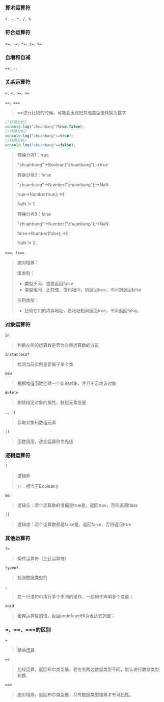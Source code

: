 ### 算术运算符

`+、-、*、/、%`

### 符合运算符

`+=、-=、*=、/=、%=`

### 自增和自减

`++、--`

### 关系运算符

`>、<、>=、<=`

`==、===`

> ==进行比较的时候，可能会出现把其他类型值转换为数字

```js
//转换分析1
console.log("zhuanbang"?true:false);
//转换分析2
console.log("zhuanbang"==true);
//转换分析3
console.log("zhuanbang"==false);
```

> 转换分析1：true
>
> "zhuanbang"->Boolean("zhuanbang");->true
>
> 转换分析2：false
>
> "zhuanbang"->Number("zhuanbang");->NaN
>
> true->Number(true);->1
>
> NaN != 1;
>
> 转换分析3：false
>
> "zhuanbang"->Number("zhuanbang");->NaN
>
> false->Number(false);->0
>
> NaN != 0;

`===、!===`

> 绝对相等：
>
> 值类型：
>
> - 类型不同，直接返回false
> - 类型相同，比较值，值也相同，则返回true，不同则返回false
>
> 引用类型：
>
> - 比较它们的内存地址，若地址相同返回true，不同返回false。

### 对象运算符

`in`

> 判断左侧的运算数是否为右侧运算数的成员

`Instancesof`

> 检测当前实例是否属于某个类

`new`

> 根据构造函数创建一个新的对象，并且出示或该对象

`delete`

> 删除指定对象的属性，数组元素变量

`.、[]`

> 存取对象和数组元素

`()`

> 函数调用，改变运算符优先级

### 逻辑运算符

`!`

> 逻辑非
>
> `!!`：相当于Boolean()

`&&`

> 逻辑与：两个运算数的值都是true是，返回true，否则返回false

`||`

> 逻辑或：两个运算数都是false是，返回false，否则返回true

### 其他运算符

`?=`

> 条件运算符（三目运算符）

`typeof`

> 检测数据类型的

`,`

> 在一行语句中执行多个不同的操作，一般用于声明多个变量；

`void`

> 舍弃运算数的值，返回undefined作为表达式的值；

### =、==、===的区别

`=`

> 赋值运算

`==`

> 比较运算，返回布尔类型值，若左右两边数据类型不同，默认进行数据类型转换

`===`

> 绝对相等，返回布尔类型值，只有数据类型相等才有可比性。
